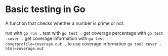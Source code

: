 # Basic testing in Go

A function that checks whether a number is prime or not.

run with `go run .`
test with `go test .`
get coverage percentage with `go test -cover .`
get coverage information with `go test -coverprofile=coverage.out .`
to use coverage information `go tool cover -html=coverage.out`
